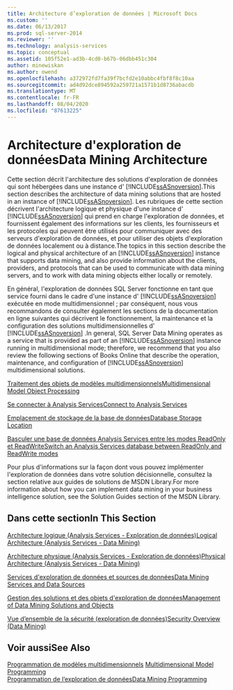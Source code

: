 ```yaml
---
title: Architecture d’exploration de données | Microsoft Docs
ms.custom: ''
ms.date: 06/13/2017
ms.prod: sql-server-2014
ms.reviewer: ''
ms.technology: analysis-services
ms.topic: conceptual
ms.assetid: 105f52e1-ad3b-4cd0-b67b-06dbb451c304
author: minewiskan
ms.author: owend
ms.openlocfilehash: a372972fd7fa39f7bcfd2e10abbc4fbf8f8c10aa
ms.sourcegitcommit: ad4d92dce894592a259721a1571b1d8736abacdb
ms.translationtype: MT
ms.contentlocale: fr-FR
ms.lasthandoff: 08/04/2020
ms.locfileid: "87613225"
---
```

# <a name="data-mining-architecture"></a><span data-ttu-id="3e2d1-102">Architecture d'exploration de données</span><span class="sxs-lookup"><span data-stu-id="3e2d1-102">Data Mining Architecture</span></span>
  <span data-ttu-id="3e2d1-103">Cette section décrit l'architecture des solutions d'exploration de données qui sont hébergées dans une instance d' [!INCLUDE[ssASnoversion](../../includes/ssasnoversion-md.md)].</span><span class="sxs-lookup"><span data-stu-id="3e2d1-103">This section describes the architecture of data mining solutions that are hosted in an instance of [!INCLUDE[ssASnoversion](../../includes/ssasnoversion-md.md)].</span></span> <span data-ttu-id="3e2d1-104">Les rubriques de cette section décrivent l'architecture logique et physique d'une instance d' [!INCLUDE[ssASnoversion](../../includes/ssasnoversion-md.md)] qui prend en charge l'exploration de données, et fournissent également des informations sur les clients, les fournisseurs et les protocoles qui peuvent être utilisés pour communiquer avec des serveurs d'exploration de données, et pour utiliser des objets d'exploration de données localement ou à distance.</span><span class="sxs-lookup"><span data-stu-id="3e2d1-104">The topics in this section describe the logical and physical architecture of an [!INCLUDE[ssASnoversion](../../includes/ssasnoversion-md.md)] instance that supports data mining, and also provide information about the clients, providers, and protocols that can be used to communicate with data mining servers, and to work with data mining objects either locally or remotely.</span></span>  
  
 <span data-ttu-id="3e2d1-105">En général, l'exploration de données SQL Server fonctionne en tant que service fourni dans le cadre d'une instance d' [!INCLUDE[ssASnoversion](../../includes/ssasnoversion-md.md)] exécutée en mode multidimensionnel ; par conséquent, nous vous recommandons de consulter également les sections de la documentation en ligne suivantes qui décrivent le fonctionnement, la maintenance et la configuration des solutions multidimensionnelles d' [!INCLUDE[ssASnoversion](../../includes/ssasnoversion-md.md)] .</span><span class="sxs-lookup"><span data-stu-id="3e2d1-105">In general, SQL Server Data Mining operates as a service that is provided as part of an [!INCLUDE[ssASnoversion](../../includes/ssasnoversion-md.md)] instance running in multidimensional mode; therefore, we recommend that you also review the following sections of Books Online that describe the operation, maintenance, and configuration of [!INCLUDE[ssASnoversion](../../includes/ssasnoversion-md.md)] multidimensional solutions.</span></span>  
  
 [<span data-ttu-id="3e2d1-106">Traitement des objets de modèles multidimensionnels</span><span class="sxs-lookup"><span data-stu-id="3e2d1-106">Multidimensional Model Object Processing</span></span>](../multidimensional-models/processing-a-multidimensional-model-analysis-services.md)  
  
 [<span data-ttu-id="3e2d1-107">Se connecter à Analysis Services</span><span class="sxs-lookup"><span data-stu-id="3e2d1-107">Connect to Analysis Services</span></span>](../instances/connect-to-analysis-services.md)  
  
 [<span data-ttu-id="3e2d1-108">Emplacement de stockage de la base de données</span><span class="sxs-lookup"><span data-stu-id="3e2d1-108">Database Storage Location</span></span>](../multidimensional-models/database-storage-location.md)  
  
 [<span data-ttu-id="3e2d1-109">Basculer une base de données Analysis Services entre les modes ReadOnly et ReadWrite</span><span class="sxs-lookup"><span data-stu-id="3e2d1-109">Switch an Analysis Services database between ReadOnly and ReadWrite modes</span></span>](../multidimensional-models/switch-an-analysis-services-database-between-readonly-and-readwrite-modes.md)  
  
 <span data-ttu-id="3e2d1-110">Pour plus d'informations sur la façon dont vous pouvez implémenter l'exploration de données dans votre solution décisionnelle, consultez la section relative aux guides de solutions de MSDN Library.</span><span class="sxs-lookup"><span data-stu-id="3e2d1-110">For more information about how you can implement data mining in your business intelligence solution, see the Solution Guides section of the MSDN Library.</span></span>  
  
## <a name="in-this-section"></a><span data-ttu-id="3e2d1-111">Dans cette section</span><span class="sxs-lookup"><span data-stu-id="3e2d1-111">In This Section</span></span>  
 [<span data-ttu-id="3e2d1-112">Architecture logique &#40;Analysis Services - Exploration de données&#41;</span><span class="sxs-lookup"><span data-stu-id="3e2d1-112">Logical Architecture &#40;Analysis Services - Data Mining&#41;</span></span>](logical-architecture-analysis-services-data-mining.md)  
  
 [<span data-ttu-id="3e2d1-113">Architecture physique &#40;Analysis Services - Exploration de données&#41;</span><span class="sxs-lookup"><span data-stu-id="3e2d1-113">Physical Architecture &#40;Analysis Services - Data Mining&#41;</span></span>](physical-architecture-analysis-services-data-mining.md)  
  
 [<span data-ttu-id="3e2d1-114">Services d'exploration de données et sources de données</span><span class="sxs-lookup"><span data-stu-id="3e2d1-114">Data Mining Services and Data Sources</span></span>](data-mining-services-and-data-sources.md)  
  
 [<span data-ttu-id="3e2d1-115">Gestion des solutions et des objets d'exploration de données</span><span class="sxs-lookup"><span data-stu-id="3e2d1-115">Management of Data Mining Solutions and Objects</span></span>](management-of-data-mining-solutions-and-objects.md)  
  
 [<span data-ttu-id="3e2d1-116">Vue d’ensemble de la sécurité &#40;exploration de données&#41;</span><span class="sxs-lookup"><span data-stu-id="3e2d1-116">Security Overview &#40;Data Mining&#41;</span></span>](security-overview-data-mining.md)  
  
## <a name="see-also"></a><span data-ttu-id="3e2d1-117">Voir aussi</span><span class="sxs-lookup"><span data-stu-id="3e2d1-117">See Also</span></span>  
 <span data-ttu-id="3e2d1-118">[Programmation de modèles multidimensionnels](../multidimensional-models/multidimensional-model-programming.md) </span><span class="sxs-lookup"><span data-stu-id="3e2d1-118">[Multidimensional Model Programming](../multidimensional-models/multidimensional-model-programming.md) </span></span>  
 [<span data-ttu-id="3e2d1-119">Programmation de l’exploration de données</span><span class="sxs-lookup"><span data-stu-id="3e2d1-119">Data Mining Programming</span></span>](../dev-guide/data-mining-programming.md)  
  
  

